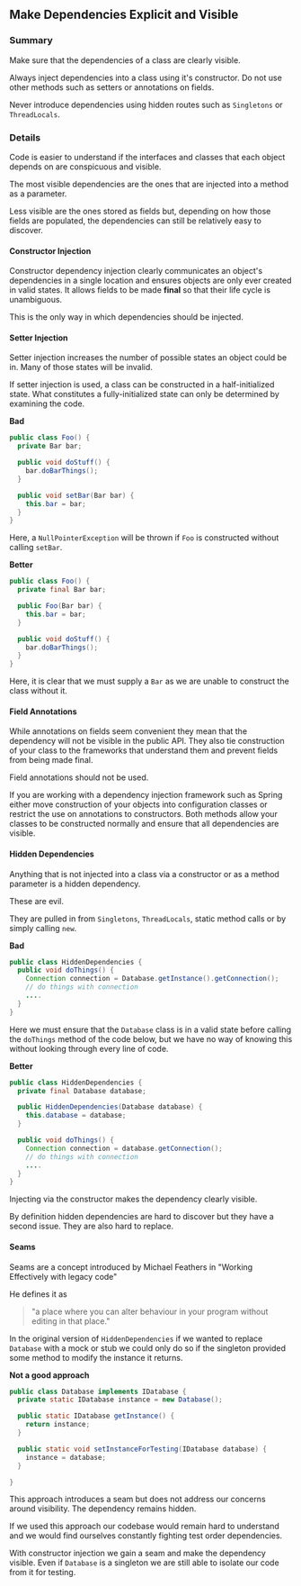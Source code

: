 ## Make Dependencies Explicit and Visible

### Summary

Make sure that the dependencies of a class are clearly visible.

Always inject dependencies into a class using it's constructor. Do not use other methods such as setters or annotations on fields.

Never introduce dependencies using hidden routes such as `Singletons` or `ThreadLocals`.

### Details

Code is easier to understand if the interfaces and classes that each object depends on are conspicuous and visible.

The most visible dependencies are the ones that are injected into a method as a parameter.

Less visible are the ones stored as fields but, depending on how those fields are populated, the dependencies can still be relatively easy to discover.

#### Constructor Injection

Constructor dependency injection clearly communicates an object's dependencies in a single location and ensures objects are only ever created in valid states. It allows fields to be made **final** so that their life cycle is unambiguous.

This is the only way in which dependencies should be injected.

#### Setter Injection

Setter injection increases the number of possible states an object could be in. Many of those states will be invalid.

If setter injection is used, a class can be constructed in a half-initialized state. What constitutes a fully-initialized state can only be determined by examining the code.

**Bad**
```java
public class Foo() {
  private Bar bar;

  public void doStuff() {
    bar.doBarThings();
  }

  public void setBar(Bar bar) {
    this.bar = bar;
  }
}
```

Here, a `NullPointerException` will be thrown if `Foo` is constructed without calling `setBar`.

**Better**
```java
public class Foo() {
  private final Bar bar;

  public Foo(Bar bar) {
    this.bar = bar;
  }

  public void doStuff() {
    bar.doBarThings();
  }
}
```

Here, it is clear that we must supply a `Bar` as we are unable to construct the class without it.

#### Field Annotations

While annotations on fields seem convenient they mean that the dependency will not be visible in the public API. They also tie construction of your class to the frameworks that understand them and prevent fields from being made final. 

Field annotations should not be used.

If you are working with a dependency injection framework such as Spring either move construction of your objects into configuration classes or restrict the use on annotations to constructors. Both methods allow your classes to be constructed normally and ensure that all dependencies are visible.

#### Hidden Dependencies 

Anything that is not injected into a class via a constructor or as a method parameter is a hidden dependency.

These are evil.

They are pulled in from `Singletons`, `ThreadLocals`, static method calls or by simply calling `new`. 

**Bad**
```java
public class HiddenDependencies {
  public void doThings() {
    Connection connection = Database.getInstance().getConnection();
    // do things with connection
    ....
  }
}
```

Here we must ensure that the `Database` class is in a valid state before calling the `doThings` method of the code below, but we have no way of knowing this without looking through every line of code.

**Better**
```java
public class HiddenDependencies {
  private final Database database;

  public HiddenDependencies(Database database) {
    this.database = database;
  }

  public void doThings() {
    Connection connection = database.getConnection();
    // do things with connection
    ....
  }
}
```

Injecting via the constructor makes the dependency clearly visible.

By definition hidden dependencies are hard to discover but they have a second issue. They are also hard to replace.

#### Seams

Seams are a concept introduced by Michael Feathers in "Working Effectively with legacy code"

He defines it as

> "a place where you can alter behaviour in your program without editing in that place."

In the original version of `HiddenDependencies`  if we wanted to replace `Database` with a mock or stub we could only do so if the singleton provided some method to modify the instance it returns. 

**Not a good approach**
````java
public class Database implements IDatabase {
  private static IDatabase instance = new Database();

  public static IDatabase getInstance() {
    return instance;
  }

  public static void setInstanceForTesting(IDatabase database) {
    instance = database;
  }

}
````

This approach introduces a seam but does not address our concerns around visibility. The dependency remains hidden.

If we used this approach our codebase would remain hard to understand and we would find ourselves constantly fighting test order dependencies.

With constructor injection we gain a seam and make the dependency visible. Even if `Database` is a singleton we are still able to isolate our code from it for testing.

